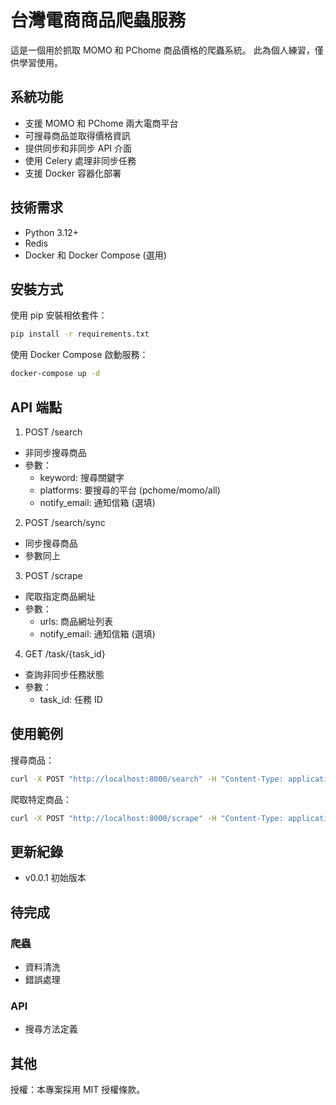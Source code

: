 # 台灣電商商品爬蟲服務
這是一個用於抓取 MOMO 和 PChome 商品價格的爬蟲系統。
此為個人練習，僅供學習使用。

## 系統功能
- 支援 MOMO 和 PChome 兩大電商平台
- 可搜尋商品並取得價格資訊
- 提供同步和非同步 API 介面
- 使用 Celery 處理非同步任務
- 支援 Docker 容器化部署

## 技術需求
- Python 3.12+
- Redis
- Docker 和 Docker Compose (選用)

## 安裝方式 
使用 pip 安裝相依套件：
```bash
pip install -r requirements.txt
```
使用 Docker Compose 啟動服務：
```bash
docker-compose up -d
```

## API 端點
1. POST /search
- 非同步搜尋商品
- 參數：
  - keyword: 搜尋關鍵字
  - platforms: 要搜尋的平台 (pchome/momo/all)
  - notify_email: 通知信箱 (選填)
2. POST /search/sync
- 同步搜尋商品
- 參數同上
3. POST /scrape
- 爬取指定商品網址
- 參數：
  - urls: 商品網址列表
  - notify_email: 通知信箱 (選填)
4. GET /task/{task_id}
- 查詢非同步任務狀態
- 參數：
  - task_id: 任務 ID

## 使用範例
搜尋商品：
```bash
curl -X POST "http://localhost:8000/search" -H "Content-Type: application/json" -d '{"keyword": "口罩", "platforms": ["all"]}'
```
爬取特定商品：
```bash
curl -X POST "http://localhost:8000/scrape" -H "Content-Type: application/json" -d '{"urls": ["https://24h.pchome.com.tw/prod/PRODUCT_ID"]}'
```

## 更新紀錄
- v0.0.1 初始版本

## 待完成

### 爬蟲
- 資料清洗
- 錯誤處理

### API
- 搜尋方法定義

## 其他
授權：本專案採用 MIT 授權條款。
